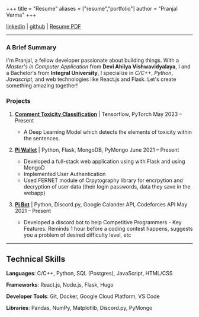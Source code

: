 +++
title = "Resume"
aliases = ["resume","portfolio"]
author = "Pranjal Verma"
+++

[linkedin](https://linkedin.com/in/pvcodes) | [github](https://github.com/pvcodes) | [Resume PDF](/docs/pranjal_verma_resume.pdf)

---

### A Brief Summary

I'm Pranjal, a fellow developer passionate about building things. With a *Master's in Computer Application* from **Devi Ahilya Vishwavidyalaya**, I and a Bachelor's from **Integral University**, I specialize in _C/C++_, _Python_, _Javascript_, and web technologies like React.js and Flask. Let's create something amazing together!

### Projects

1.  [**Comment Toxicity Classification**](/projects/comment_toxicity_classification/) | Tensorflow, PyTorch
    May 2023 – Present

    -   A Deep Learning Model which detects the elements of toxicity within the sentences.

2.  [**Pi Wallet**](/projects/pi_wallet/) | Python, Flask, MongoDB, PyMongo
    June 2021 – Present

    -   Developed a full-stack web application using with Flask and using MongoD
    -   Implemented User Authentication
    -   Used FERNET module of Crpytography library for encrpytion and decryption of user data (their login passwords, data they save in the webapp)

3.  [**Pi Bot**](/projects/pi_bot) | Python, Discord.py, Google Calander API, Codeforces API
    May 2021 – Present
    -   Developed a discord bot to help Competitive Programmers - Key Features: Reminds 1 hour before a coding contest happens, suggests you a problem of desired difficulty level, etc

---

## Technical Skills

**Languages**: C/C++, Python, SQL (Postgres), JavaScript, HTML/CSS

**Frameworks**: React.js, Node.js, Flask, Hugo

**Developer Tools**: Git, Docker, Google Cloud Platform, VS Code

**Libraries**: Pandas, NumPy, Matplotlib, Discord.py, PyMongo
